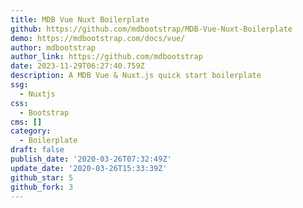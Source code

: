 ```yaml
---
title: MDB Vue Nuxt Boilerplate
github: https://github.com/mdbootstrap/MDB-Vue-Nuxt-Boilerplate
demo: https://mdbootstrap.com/docs/vue/
author: mdbootstrap
author_link: https://github.com/mdbootstrap
date: 2023-11-29T06:27:40.759Z
description: A MDB Vue & Nuxt.js quick start boilerplate
ssg:
  - Nuxtjs
css:
  - Bootstrap
cms: []
category:
  - Boilerplate
draft: false
publish_date: '2020-03-26T07:32:49Z'
update_date: '2020-03-26T15:33:39Z'
github_star: 5
github_fork: 3
---
```

